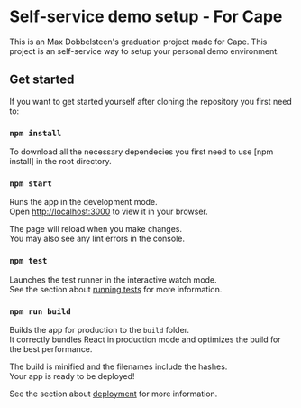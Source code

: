 # Self-service demo setup - For Cape

This is an Max Dobbelsteen's graduation project made for Cape. This project is an self-service way to setup your personal demo environment.

## Get started

If you want to get started yourself after cloning the repository you first need to:

### `npm install`

To download all the necessary dependecies you first need to use [npm install] in the root directory.

### `npm start`

Runs the app in the development mode.\
Open [http://localhost:3000](http://localhost:3000) to view it in your browser.

The page will reload when you make changes.\
You may also see any lint errors in the console.

### `npm test`

Launches the test runner in the interactive watch mode.\
See the section about [running tests](https://facebook.github.io/create-react-app/docs/running-tests) for more information.

### `npm run build`

Builds the app for production to the `build` folder.\
It correctly bundles React in production mode and optimizes the build for the best performance.

The build is minified and the filenames include the hashes.\
Your app is ready to be deployed!

See the section about [deployment](https://facebook.github.io/create-react-app/docs/deployment) for more information.


